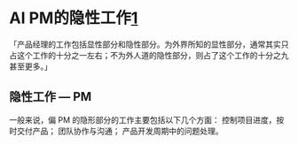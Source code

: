 # AI PM的隐性工作[1]

「产品经理的工作包括显性部分和隐性部分。为外界所知的显性部分，通常其实只占这个工作的十分之一左右；不为外人道的隐性部分，则占了这个工作的十分之九甚至更多。」

## 隐性工作 — PM

一般来说，偏 PM 的隐形部分的工作主要包括以下几个方面：
控制项目进度，按时交付产品；
团队协作与沟通；
产品开发周期中的问题处理。



[1]: https://medium.com/@liwdai/ai-pm-%E4%B9%8B%E9%9A%90%E6%80%A7%E9%83%A8%E5%88%86%E7%9A%84%E5%B7%A5%E4%BD%9C-be6de08d1c05

